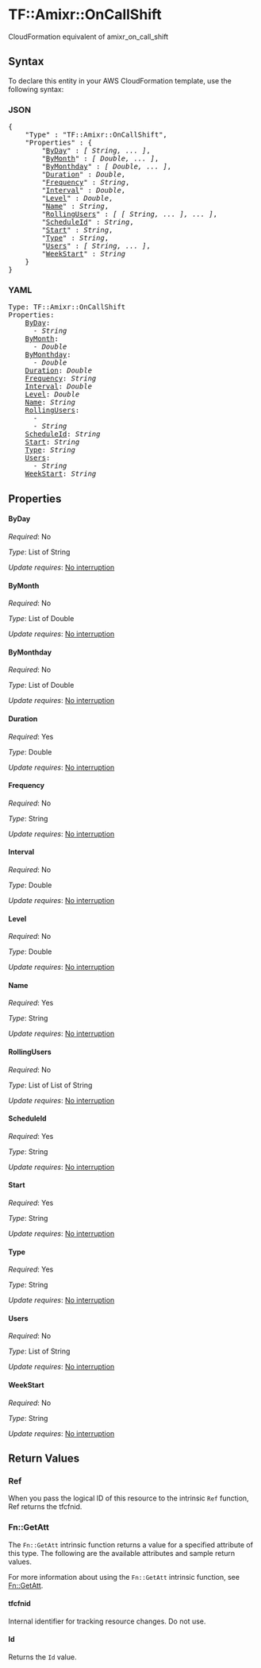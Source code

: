 # TF::Amixr::OnCallShift

CloudFormation equivalent of amixr_on_call_shift

## Syntax

To declare this entity in your AWS CloudFormation template, use the following syntax:

### JSON

<pre>
{
    "Type" : "TF::Amixr::OnCallShift",
    "Properties" : {
        "<a href="#byday" title="ByDay">ByDay</a>" : <i>[ String, ... ]</i>,
        "<a href="#bymonth" title="ByMonth">ByMonth</a>" : <i>[ Double, ... ]</i>,
        "<a href="#bymonthday" title="ByMonthday">ByMonthday</a>" : <i>[ Double, ... ]</i>,
        "<a href="#duration" title="Duration">Duration</a>" : <i>Double</i>,
        "<a href="#frequency" title="Frequency">Frequency</a>" : <i>String</i>,
        "<a href="#interval" title="Interval">Interval</a>" : <i>Double</i>,
        "<a href="#level" title="Level">Level</a>" : <i>Double</i>,
        "<a href="#name" title="Name">Name</a>" : <i>String</i>,
        "<a href="#rollingusers" title="RollingUsers">RollingUsers</a>" : <i>[ [ String, ... ], ... ]</i>,
        "<a href="#scheduleid" title="ScheduleId">ScheduleId</a>" : <i>String</i>,
        "<a href="#start" title="Start">Start</a>" : <i>String</i>,
        "<a href="#type" title="Type">Type</a>" : <i>String</i>,
        "<a href="#users" title="Users">Users</a>" : <i>[ String, ... ]</i>,
        "<a href="#weekstart" title="WeekStart">WeekStart</a>" : <i>String</i>
    }
}
</pre>

### YAML

<pre>
Type: TF::Amixr::OnCallShift
Properties:
    <a href="#byday" title="ByDay">ByDay</a>: <i>
      - String</i>
    <a href="#bymonth" title="ByMonth">ByMonth</a>: <i>
      - Double</i>
    <a href="#bymonthday" title="ByMonthday">ByMonthday</a>: <i>
      - Double</i>
    <a href="#duration" title="Duration">Duration</a>: <i>Double</i>
    <a href="#frequency" title="Frequency">Frequency</a>: <i>String</i>
    <a href="#interval" title="Interval">Interval</a>: <i>Double</i>
    <a href="#level" title="Level">Level</a>: <i>Double</i>
    <a href="#name" title="Name">Name</a>: <i>String</i>
    <a href="#rollingusers" title="RollingUsers">RollingUsers</a>: <i>
      - 
      - String</i>
    <a href="#scheduleid" title="ScheduleId">ScheduleId</a>: <i>String</i>
    <a href="#start" title="Start">Start</a>: <i>String</i>
    <a href="#type" title="Type">Type</a>: <i>String</i>
    <a href="#users" title="Users">Users</a>: <i>
      - String</i>
    <a href="#weekstart" title="WeekStart">WeekStart</a>: <i>String</i>
</pre>

## Properties

#### ByDay

_Required_: No

_Type_: List of String

_Update requires_: [No interruption](https://docs.aws.amazon.com/AWSCloudFormation/latest/UserGuide/using-cfn-updating-stacks-update-behaviors.html#update-no-interrupt)

#### ByMonth

_Required_: No

_Type_: List of Double

_Update requires_: [No interruption](https://docs.aws.amazon.com/AWSCloudFormation/latest/UserGuide/using-cfn-updating-stacks-update-behaviors.html#update-no-interrupt)

#### ByMonthday

_Required_: No

_Type_: List of Double

_Update requires_: [No interruption](https://docs.aws.amazon.com/AWSCloudFormation/latest/UserGuide/using-cfn-updating-stacks-update-behaviors.html#update-no-interrupt)

#### Duration

_Required_: Yes

_Type_: Double

_Update requires_: [No interruption](https://docs.aws.amazon.com/AWSCloudFormation/latest/UserGuide/using-cfn-updating-stacks-update-behaviors.html#update-no-interrupt)

#### Frequency

_Required_: No

_Type_: String

_Update requires_: [No interruption](https://docs.aws.amazon.com/AWSCloudFormation/latest/UserGuide/using-cfn-updating-stacks-update-behaviors.html#update-no-interrupt)

#### Interval

_Required_: No

_Type_: Double

_Update requires_: [No interruption](https://docs.aws.amazon.com/AWSCloudFormation/latest/UserGuide/using-cfn-updating-stacks-update-behaviors.html#update-no-interrupt)

#### Level

_Required_: No

_Type_: Double

_Update requires_: [No interruption](https://docs.aws.amazon.com/AWSCloudFormation/latest/UserGuide/using-cfn-updating-stacks-update-behaviors.html#update-no-interrupt)

#### Name

_Required_: Yes

_Type_: String

_Update requires_: [No interruption](https://docs.aws.amazon.com/AWSCloudFormation/latest/UserGuide/using-cfn-updating-stacks-update-behaviors.html#update-no-interrupt)

#### RollingUsers

_Required_: No

_Type_: List of List of String

_Update requires_: [No interruption](https://docs.aws.amazon.com/AWSCloudFormation/latest/UserGuide/using-cfn-updating-stacks-update-behaviors.html#update-no-interrupt)

#### ScheduleId

_Required_: Yes

_Type_: String

_Update requires_: [No interruption](https://docs.aws.amazon.com/AWSCloudFormation/latest/UserGuide/using-cfn-updating-stacks-update-behaviors.html#update-no-interrupt)

#### Start

_Required_: Yes

_Type_: String

_Update requires_: [No interruption](https://docs.aws.amazon.com/AWSCloudFormation/latest/UserGuide/using-cfn-updating-stacks-update-behaviors.html#update-no-interrupt)

#### Type

_Required_: Yes

_Type_: String

_Update requires_: [No interruption](https://docs.aws.amazon.com/AWSCloudFormation/latest/UserGuide/using-cfn-updating-stacks-update-behaviors.html#update-no-interrupt)

#### Users

_Required_: No

_Type_: List of String

_Update requires_: [No interruption](https://docs.aws.amazon.com/AWSCloudFormation/latest/UserGuide/using-cfn-updating-stacks-update-behaviors.html#update-no-interrupt)

#### WeekStart

_Required_: No

_Type_: String

_Update requires_: [No interruption](https://docs.aws.amazon.com/AWSCloudFormation/latest/UserGuide/using-cfn-updating-stacks-update-behaviors.html#update-no-interrupt)

## Return Values

### Ref

When you pass the logical ID of this resource to the intrinsic `Ref` function, Ref returns the tfcfnid.

### Fn::GetAtt

The `Fn::GetAtt` intrinsic function returns a value for a specified attribute of this type. The following are the available attributes and sample return values.

For more information about using the `Fn::GetAtt` intrinsic function, see [Fn::GetAtt](https://docs.aws.amazon.com/AWSCloudFormation/latest/UserGuide/intrinsic-function-reference-getatt.html).

#### tfcfnid

Internal identifier for tracking resource changes. Do not use.

#### Id

Returns the <code>Id</code> value.

